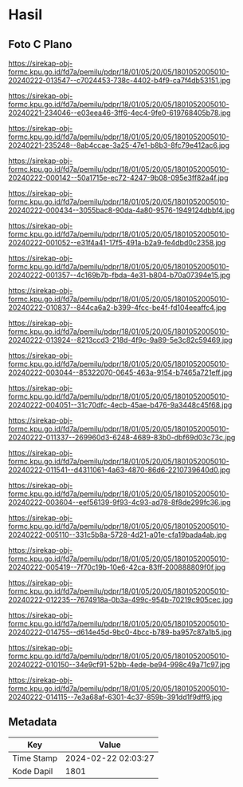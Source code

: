 # Hasil

## Foto C Plano

https://sirekap-obj-formc.kpu.go.id/fd7a/pemilu/pdpr/18/01/05/20/05/1801052005010-20240222-013547--c7024453-738c-4402-b4f9-ca7f4db53151.jpg

https://sirekap-obj-formc.kpu.go.id/fd7a/pemilu/pdpr/18/01/05/20/05/1801052005010-20240221-234046--e03eea46-3ff6-4ec4-9fe0-619768405b78.jpg

https://sirekap-obj-formc.kpu.go.id/fd7a/pemilu/pdpr/18/01/05/20/05/1801052005010-20240221-235248--8ab4ccae-3a25-47e1-b8b3-8fc79e412ac6.jpg

https://sirekap-obj-formc.kpu.go.id/fd7a/pemilu/pdpr/18/01/05/20/05/1801052005010-20240222-000142--50a1715e-ec72-4247-9b08-095e3ff82a4f.jpg

https://sirekap-obj-formc.kpu.go.id/fd7a/pemilu/pdpr/18/01/05/20/05/1801052005010-20240222-000434--3055bac8-90da-4a80-9576-1949124dbbf4.jpg

https://sirekap-obj-formc.kpu.go.id/fd7a/pemilu/pdpr/18/01/05/20/05/1801052005010-20240222-001052--e31f4a41-17f5-491a-b2a9-fe4dbd0c2358.jpg

https://sirekap-obj-formc.kpu.go.id/fd7a/pemilu/pdpr/18/01/05/20/05/1801052005010-20240222-001357--4c169b7b-fbda-4e31-b804-b70a07394e15.jpg

https://sirekap-obj-formc.kpu.go.id/fd7a/pemilu/pdpr/18/01/05/20/05/1801052005010-20240222-010837--844ca6a2-b399-4fcc-be4f-fd104eeaffc4.jpg

https://sirekap-obj-formc.kpu.go.id/fd7a/pemilu/pdpr/18/01/05/20/05/1801052005010-20240222-013924--8213ccd3-218d-4f9c-9a89-5e3c82c59469.jpg

https://sirekap-obj-formc.kpu.go.id/fd7a/pemilu/pdpr/18/01/05/20/05/1801052005010-20240222-003044--85322070-0645-463a-9154-b7465a721eff.jpg

https://sirekap-obj-formc.kpu.go.id/fd7a/pemilu/pdpr/18/01/05/20/05/1801052005010-20240222-004051--31c70dfc-4ecb-45ae-b476-9a3448c45f68.jpg

https://sirekap-obj-formc.kpu.go.id/fd7a/pemilu/pdpr/18/01/05/20/05/1801052005010-20240222-011337--269960d3-6248-4689-83b0-dbf69d03c73c.jpg

https://sirekap-obj-formc.kpu.go.id/fd7a/pemilu/pdpr/18/01/05/20/05/1801052005010-20240222-011541--d4311061-4a63-4870-86d6-2210739640d0.jpg

https://sirekap-obj-formc.kpu.go.id/fd7a/pemilu/pdpr/18/01/05/20/05/1801052005010-20240222-003604--eef56139-9f93-4c93-ad78-8f8de299fc36.jpg

https://sirekap-obj-formc.kpu.go.id/fd7a/pemilu/pdpr/18/01/05/20/05/1801052005010-20240222-005110--331c5b8a-5728-4d21-a01e-cfa19bada4ab.jpg

https://sirekap-obj-formc.kpu.go.id/fd7a/pemilu/pdpr/18/01/05/20/05/1801052005010-20240222-005419--7f70c19b-10e6-42ca-83ff-200888809f0f.jpg

https://sirekap-obj-formc.kpu.go.id/fd7a/pemilu/pdpr/18/01/05/20/05/1801052005010-20240222-012235--7674918a-0b3a-499c-954b-70219c905cec.jpg

https://sirekap-obj-formc.kpu.go.id/fd7a/pemilu/pdpr/18/01/05/20/05/1801052005010-20240222-014755--d614e45d-9bc0-4bcc-b789-ba957c87a1b5.jpg

https://sirekap-obj-formc.kpu.go.id/fd7a/pemilu/pdpr/18/01/05/20/05/1801052005010-20240222-010150--34e9cf91-52bb-4ede-be94-998c49a71c97.jpg

https://sirekap-obj-formc.kpu.go.id/fd7a/pemilu/pdpr/18/01/05/20/05/1801052005010-20240222-014115--7e3a68af-6301-4c37-859b-391dd1f9dff9.jpg


## Metadata

| Key        | Value               |
| ---------- | ------------------- |
| Time Stamp | 2024-02-22 02:03:27 |
| Kode Dapil | 1801                |



